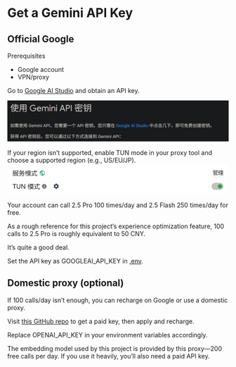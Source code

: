 # Get a Gemini API Key

## Official Google

Prerequisites

- Google account
- VPN/proxy

Go to [Google AI Studio](https://aistudio.google.com/) and obtain an API key.

![1752706982759](image/教程：8、Gemini模型获取/1752706982759.png)
<br>

If your region isn’t supported, enable TUN mode in your proxy tool and choose a supported region (e.g., US/EU/JP).
![1752706955424](image/教程：8、Gemini模型获取/1752706955424.png)
<br>

Your account can call 2.5 Pro 100 times/day and 2.5 Flash 250 times/day for free.
<br>

As a rough reference for this project’s experience optimization feature, 100 calls to 2.5 Pro is roughly equivalent to 50 CNY.
<br>

It’s quite a good deal.

Set the API key as GOOGLEAI_API_KEY in [.env](packages\backend.env).

## Domestic proxy (optional)

If 100 calls/day isn’t enough, you can recharge on Google or use a domestic proxy.

Visit [this GitHub repo](https://github.com/chatanywhere/GPT_API_free) to get a paid key, then apply and recharge.
<br>

Replace OPENAI_API_KEY in your environment variables accordingly.
<br>

The embedding model used by this project is provided by this proxy—200 free calls per day. If you use it heavily, you’ll also need a paid API key.
